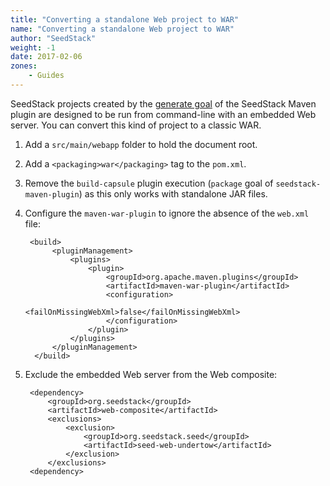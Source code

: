 ```yaml
---
title: "Converting a standalone Web project to WAR"
name: "Converting a standalone Web project to WAR"
author: "SeedStack"
weight: -1
date: 2017-02-06
zones:
    - Guides
---
```


SeedStack projects created by the [generate goal](/docs/overview/maven-plugin/generate) of the SeedStack Maven plugin are
designed to be run from command-line with an embedded Web server. You can convert this kind of project to a classic WAR.<!--more-->

1. Add a `src/main/webapp` folder to hold the document root.
2. Add a `<packaging>war</packaging>` tag to the `pom.xml`.
3. Remove the `build-capsule` plugin execution (`package` goal of `seedstack-maven-plugin`) as this only works with 
standalone JAR files.
4. Configure the `maven-war-plugin` to ignore the absence of the `web.xml` file:

        <build>
             <pluginManagement>
                 <plugins>
                     <plugin>
                         <groupId>org.apache.maven.plugins</groupId>
                         <artifactId>maven-war-plugin</artifactId>
                         <configuration>
                             <failOnMissingWebXml>false</failOnMissingWebXml>
                         </configuration>
                     </plugin>
                 </plugins>
             </pluginManagement>
         </build>
         
5. Exclude the embedded Web server from the Web composite:

        <dependency>
            <groupId>org.seedstack</groupId>
            <artifactId>web-composite</artifactId>
            <exclusions>
                <exclusion>
                    <groupId>org.seedstack.seed</groupId>
                    <artifactId>seed-web-undertow</artifactId>
                </exclusion>
            </exclusions>
        <dependency>
                
                
